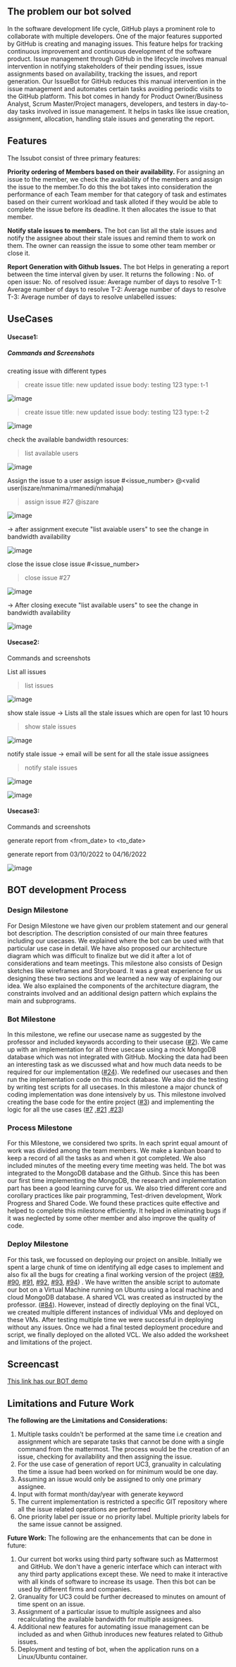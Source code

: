 ## The problem our bot solved
In the software development life cycle, GitHub plays a prominent role to collaborate with multiple developers. One of the major features supported by GitHub is creating and managing issues. This feature helps for tracking continuous improvement and continuous development of the software product. Issue management through GitHub in the lifecycle involves manual intervention in notifying stakeholders of their pending issues, issue assignments based on availability, tracking the issues, and report generation. Our IssueBot for GitHub reduces this manual intervention in the issue management and automates certain tasks avoiding periodic visits to the GitHub platform. This bot comes in handy for Product Owner/Business Analyst, Scrum Master/Project managers, developers, and testers in day-to-day tasks involved in issue management. It helps in tasks like issue creation, assignment, allocation, handling stale issues and generating the report.

## Features
The Issubot consist of three primary features: 

**Priority ordering of Members based on their availability.** 
For assigning an issue to the member, we check the availability of the members and assign the issue to the member.To do this the bot takes into consideration the performance of each Team member for that category of task and estimates based on their current workload and task alloted if they would be able to complete the issue before its deadline. It then allocates the issue to that member.
  
**Notify stale issues to members.** 
The bot can list all the stale issues and notify the assignee about their stale issues and remind them to work on them. The owner can reassign the issue to some other team member or close it.
	
 **Report Generation  with Github Issues.** 
The bot Helps in generating a report between the time interval given by user. It returns the following :
No. of open issue:
No. of resolved issue: 
Average number of days to resolve T-1:
Average number of days to resolve T-2: 
Average number of days to resolve T-3: 
Average number of days to resolve unlabelled issues:
## UseCases

#### Usecase1:

##### Commands and Screenshots

creating issue with different types

> create issue title: new updated issue body: testing 123 type: t-1

![image](https://media.github.ncsu.edu/user/23503/files/fec939e4-bcd4-4911-a14f-1fcf33e80dd6)

> create issue title: new updated issue body: testing 123 type: t-2

![image](https://media.github.ncsu.edu/user/23503/files/70a9613b-19a2-4698-a0e1-37fe57596f9c)

check the available bandwidth resources:
> list available users

![image](https://media.github.ncsu.edu/user/23503/files/ecc58232-5555-4bf4-95f1-ab9bca607c49)

Assign the issue to a user
assign issue #<issue_number> @<valid user(iszare/nmanima/rmanedi/nmahaja)
> assign issue #27 @iszare 

![image](https://media.github.ncsu.edu/user/23503/files/6bada50b-8a13-41bb-8f5d-34c718aeb6e2)

-> after assignment execute "list avaiable users" to see the change in bandwidth availability

![image](https://media.github.ncsu.edu/user/23503/files/404fc708-0bf9-4c57-a09a-cb0a5a16f686)

close the issue 
close issue #<issue_number>
> close issue #27

![image](https://media.github.ncsu.edu/user/23503/files/db84a010-2ff0-4349-a6a1-f7f0f0d14b13)

-> After closing execute "list available users" to see the change in bandwidth availability

![image](https://media.github.ncsu.edu/user/23503/files/b9509deb-5f64-4ab9-bd84-6ad50a538318)


#### Usecase2:
Commands and screenshots


List all issues
> list issues

![image](https://media.github.ncsu.edu/user/23503/files/1714acd1-b73b-4706-be0d-d8f6e364da21)

show stale issue → Lists all the stale issues which are open for last 10 hours
> show stale issues

![image](https://media.github.ncsu.edu/user/23503/files/465950a2-aa2a-4c63-b0a7-b5d2f79c3cf3)

notify stale issue -> email will be sent for all the stale issue assignees
> notify stale issues

![image](https://media.github.ncsu.edu/user/23503/files/82fc6bd5-ff3f-4a9a-adf2-dae1e9238d33)

![image](https://media.github.ncsu.edu/user/23503/files/cb39a144-d8f9-40ce-a51a-8b6c6433b30a)

#### Usecase3:
Commands and screenshots

generate report from <from_date> to <to_date> 

generate report from 03/10/2022 to 04/16/2022

![image](https://media.github.ncsu.edu/user/23503/files/dc4d7fbe-801a-471f-ab39-c39dfeb567c9)



## BOT development Process  

### Design Milestone 

For Design Milestone we have given our problem statement and our general bot description. The description consisted of our main three features including our usecases. We explained where the bot can be used with that particular use case in detail. We have also proposed our architecture diagram which was difficult to finalize but we did it after a lot of considerations and team meetings. This milestone also consists of Design sketches like wireframes and Storyboard. It was a great experience for us designing these two sections and we learned a new way of explaining our idea. We also explained the components of the architecture diagram, the constraints involved and an additional design pattern which explains the main and subprograms.

### Bot Milestone 

In this milestone, we refine our usecase name as suggested by the professor and included keywords according to their usecase ([#2](https://github.ncsu.edu/csc510-s2022/CSC510-22/issues/2)). We came up with an implementation for all three usecase using a mock MongoDB database which was not integrated with GitHub. Mocking the data had been an interesting task as we discussed what and how much data needs to be required for our implementation ([#24](https://github.ncsu.edu/csc510-s2022/CSC510-22/issues/24)). We redefined our usecases and then run the implementation code on this mock database. We also did the testing by writing test scripts for all usecases. In this milestone a major chunck of coding implementation was done intensively by us. This milestone involved creating the base code for the entire project ([#3](https://github.ncsu.edu/csc510-s2022/CSC510-22/issues/3)) and implementing the logic for all the use cases ([#7](https://github.ncsu.edu/csc510-s2022/CSC510-22/issues/7) ,[#21](https://github.ncsu.edu/csc510-s2022/CSC510-22/issues/21) ,[#23](https://github.ncsu.edu/csc510-s2022/CSC510-22/issues/23))

### Process Milestone

For this Milestone, we considered two sprits. In each sprint equal amount of work was divided among the team members. We make a kanban board to keep a record of all the tasks as and when it got completed. We also included minutes of the meeting every time meeting was held. The bot was integrated to the MongoDB database and the Github. Since this has been our first time implementing the MongoDB, the research and implementation part has been a good learning curve for us. We also tried different core and corollary practices like pair programming, Test-driven development, Work Progress and Shared Code. We found these practices quite effective and helped to complete this milestone efficiently. It helped in eliminating bugs if it was neglected by some other member and also improve the quality of code. 

### Deploy Milestone

For this task, we focussed on deploying our project on ansible. Initially we spent a large chunk of time on identifying all edge cases to implement and also fix all the bugs for creating a final working version of the project ([#89](https://github.ncsu.edu/csc510-s2022/CSC510-22/issues/89), [#90](https://github.ncsu.edu/csc510-s2022/CSC510-22/issues/90), [#91](https://github.ncsu.edu/csc510-s2022/CSC510-22/issues/91), [#92](https://github.ncsu.edu/csc510-s2022/CSC510-22/issues/92), [#93](https://github.ncsu.edu/csc510-s2022/CSC510-22/issues/93), [#94](https://github.ncsu.edu/csc510-s2022/CSC510-22/issues/94)) . We have written the ansible script to automate our bot on a Virtual Machine running on Ubuntu using a local machine and cloud MongoDB database. A shared VCL was created as instructed by the professor. ([#84](https://github.ncsu.edu/csc510-s2022/CSC510-22/issues/84)). However, instead of directly deploying on the final VCL, we created multiple different instances of individual VMs and deployed on these VMs. After testing multiple time we were successful in deploying without any issues. Once we had a final tested deployment procedure and script, we finally deployed on the alloted VCL. We also added the worksheet and limitations of the project. 

## Screencast

[This link has our BOT demo](https://drive.google.com/drive/folders/1zHiSnS3gK_xUAUpQI53wX6X50mGcMLbQ)

## Limitations and Future Work
**The following are the Limitations and Considerations:**

1. Multiple tasks couldn't be performed at the same time i.e creation and assignment which are separate tasks that cannot be done with a single command from the mattermost. The process would be the creation of an issue, checking for availability and then assigning the issue.
2. For the use case of generation of report UC3, granuality in calculating the time a issue had been worked on for minimum would be one day. 
5. Assuming an issue would only be assigned to only one primary assignee.
6. Input with format month/day/year with generate keyword
7. The current implementation is restricted a specific GIT repository where all the issue related operations are performed
6. One priority label per issue or no priority label. Multiple priority labels for the same issue cannot be assigned.


**Future Work:**
The following are the enhancements that can be done in future:
1. Our current bot works using third party software such as Mattermost and GitHub. We don't have a generic interface which can interact with any third party applications except these. We need to make it interactive with all kinds of software to increase its usage. Then this bot can be used by different firms and companies.
2. Granuality for UC3 could be further decreased to minutes on amount of time spent on an issue.
3. Assignment of a particular issue to multiple assignees and also recalculating the available bandwidth for multiple assignees.
4. Additional new features for automating issue management can be included as and when Github inroduces new features related to Github issues. 
5. Deployment and testing of bot, when the application runs on a Linux/Ubuntu container.
